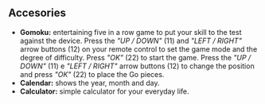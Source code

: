 ## Accesories

* **Gomoku:** entertaining five in a row game to put your skill to the test against the device. Press the *"UP / DOWN"* (11) and *"LEFT / RIGHT"* arrow buttons (12) on your remote control to set the game mode and the degree of difficulty. Press *"OK"* (22) to start the game. Press the  *"UP / DOWN"* (11) e *"LEFT / RIGHT"* arrow buttons (12) to change the position and  press *"OK"* (22) to place the Go pieces.
* **Calendar:** shows the year, month and day.
* **Calculator:** simple calculator for your everyday life.


